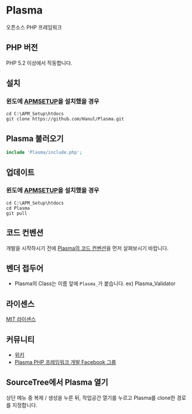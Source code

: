 # Plasma
오픈소스 PHP 프레임워크

## PHP 버전
PHP 5.2 이상에서 작동합니다.

## 설치
### 윈도에 [APMSETUP](http://www.apmsetup.com/)을 설치했을 경우
```
cd C:\APM_Setup\htdocs
git clone https://github.com/Hanul/Plasma.git
```

## Plasma 불러오기
```php
include 'Plasma/include.php';
```

## 업데이트
### 윈도에 [APMSETUP](http://www.apmsetup.com/)을 설치했을 경우
```
cd C:\APM_Setup\htdocs
cd Plasma
git pull
```

## 코드 컨벤션
개발을 시작하시기 전에 [Plasma의 코드 컨벤션](https://github.com/Hanul/Plasma/wiki/Plasma-%ED%94%84%EB%A0%88%EC%9E%84%EC%9B%8C%ED%81%AC-%EC%BD%94%EB%93%9C-%EC%BB%A8%EB%B2%A4%EC%85%98)을 먼저 살펴보시기 바랍니다.

## 벤더 접두어
- Plasma의 Class는 이름 앞에 `Plasma_`가 붙습니다. ex) Plasma_Validator

## 라이센스
[MIT 라이센스](LICENSE)

## 커뮤니티
- [위키](https://github.com/Hanul/Plasma/wiki)
- [Plasma PHP 프레임워크 개발 Facebook 그룹](https://www.facebook.com/groups/plasmaframework/)

## SourceTree에서 Plasma 열기
상단 메뉴 중 복제 / 생성을 누른 뒤, 작업공간 열기를 누르고 Plasma를 clone한 경로를 지정합니다.
